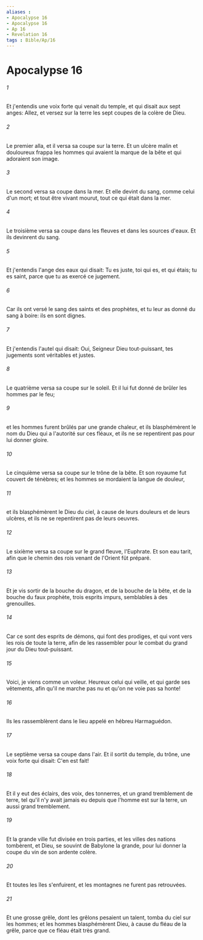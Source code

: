 ```yaml
---
aliases : 
- Apocalypse 16
- Apocalypse 16
- Ap 16
- Revelation 16
tags : Bible/Ap/16
---
```


# Apocalypse 16

###### 1
Et j'entendis une voix forte qui venait du temple, et qui disait aux sept anges: Allez, et versez sur la terre les sept coupes de la colère de Dieu.
###### 2
Le premier alla, et il versa sa coupe sur la terre. Et un ulcère malin et douloureux frappa les hommes qui avaient la marque de la bête et qui adoraient son image.
###### 3
Le second versa sa coupe dans la mer. Et elle devint du sang, comme celui d'un mort; et tout être vivant mourut, tout ce qui était dans la mer.
###### 4
Le troisième versa sa coupe dans les fleuves et dans les sources d'eaux. Et ils devinrent du sang.
###### 5
Et j'entendis l'ange des eaux qui disait: Tu es juste, toi qui es, et qui étais; tu es saint, parce que tu as exercé ce jugement.
###### 6
Car ils ont versé le sang des saints et des prophètes, et tu leur as donné du sang à boire: ils en sont dignes.
###### 7
Et j'entendis l'autel qui disait: Oui, Seigneur Dieu tout-puissant, tes jugements sont véritables et justes.
###### 8
Le quatrième versa sa coupe sur le soleil. Et il lui fut donné de brûler les hommes par le feu;
###### 9
et les hommes furent brûlés par une grande chaleur, et ils blasphémèrent le nom du Dieu qui a l'autorité sur ces fléaux, et ils ne se repentirent pas pour lui donner gloire.
###### 10
Le cinquième versa sa coupe sur le trône de la bête. Et son royaume fut couvert de ténèbres; et les hommes se mordaient la langue de douleur,
###### 11
et ils blasphémèrent le Dieu du ciel, à cause de leurs douleurs et de leurs ulcères, et ils ne se repentirent pas de leurs oeuvres.
###### 12
Le sixième versa sa coupe sur le grand fleuve, l'Euphrate. Et son eau tarit, afin que le chemin des rois venant de l'Orient fût préparé.
###### 13
Et je vis sortir de la bouche du dragon, et de la bouche de la bête, et de la bouche du faux prophète, trois esprits impurs, semblables à des grenouilles.
###### 14
Car ce sont des esprits de démons, qui font des prodiges, et qui vont vers les rois de toute la terre, afin de les rassembler pour le combat du grand jour du Dieu tout-puissant.
###### 15
Voici, je viens comme un voleur. Heureux celui qui veille, et qui garde ses vêtements, afin qu'il ne marche pas nu et qu'on ne voie pas sa honte!
###### 16
Ils les rassemblèrent dans le lieu appelé en hébreu Harmaguédon.
###### 17
Le septième versa sa coupe dans l'air. Et il sortit du temple, du trône, une voix forte qui disait: C'en est fait!
###### 18
Et il y eut des éclairs, des voix, des tonnerres, et un grand tremblement de terre, tel qu'il n'y avait jamais eu depuis que l'homme est sur la terre, un aussi grand tremblement.
###### 19
Et la grande ville fut divisée en trois parties, et les villes des nations tombèrent, et Dieu, se souvint de Babylone la grande, pour lui donner la coupe du vin de son ardente colère.
###### 20
Et toutes les îles s'enfuirent, et les montagnes ne furent pas retrouvées.
###### 21
Et une grosse grêle, dont les grêlons pesaient un talent, tomba du ciel sur les hommes; et les hommes blasphémèrent Dieu, à cause du fléau de la grêle, parce que ce fléau était très grand.
